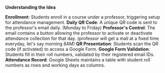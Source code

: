 ****Understanding the Idea****



**Enrollment**: Students enroll in a course under a professor, triggering setup for attendance management.
**Daily QR Code**: A unique QR code is sent to the professor's email daily. (Monday to Friday)
**Professor's Control**: The email contains a button allowing the professor to activate or deactivate attendance collection for that day. (professor will get a mail at a fixed time everyday, let's say morning 8AM)
**QR Presentation**: Students scan the QR code (if activated) to access a Google Form.
**Google Form Validation**: Students fill in their roll numbers, validated by their registered email IDs.
**Attendance Record**: Google Sheets maintains a table with student roll numbers as rows and working days as columns.
